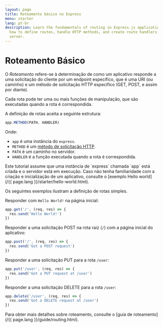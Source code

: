 ```yaml
---
layout: page
title: Roteamento básico no Express
menu: starter
lang: pt-br
description: Learn the fundamentals of routing in Express.js applications, including
  how to define routes, handle HTTP methods, and create route handlers for your web
  server.
---
```


# Roteamento Básico

O *Roteamento* refere-se à determinação de como um
aplicativo responde a uma solicitação do cliente por um endpoint
específico, que é uma URI (ou caminho) e um método de solicitação HTTP
específico (GET, POST, e assim por diante).

Cada rota pode ter uma ou mais funções de manipulação, que são
executadas quando a rota é correspondida.

A definição de rotas aceita a seguinte estrutura:
```js
app.METHOD(PATH, HANDLER)
```

Onde:

- `app` é uma instância do `express`.
- `METHOD` é um [método de solicitação HTTP](http://en.wikipedia.org/wiki/Hypertext_Transfer_Protocol).
- `PATH` é um caminho no servidor.
- `HANDLER` é a função executada quando a rota é correspondida.

<div class="doc-box doc-notice" markdown="1">
Este tutorial assume que uma instância de `express`
chamada `app` está criada e o servidor está em
execução. Caso não tenha familiaridade com a criação e inicialização
de um aplicativo, consulte o [exemplo Hello world](/{{ page.lang }}/starter/hello-world.html).
</div>

Os seguintes exemplos ilustram a definição de rotas simples.

Responder com `Hello World!` na página inicial:

```js
app.get('/', (req, res) => {
  res.send('Hello World!')
})
```

Responder a uma solicitação POST na rota raiz (`/`) com a página inicial do aplicativo:

```js
app.post('/', (req, res) => {
  res.send('Got a POST request')
})
```

Responder a uma solicitação PUT para a rota `/user`:

```js
app.put('/user', (req, res) => {
  res.send('Got a PUT request at /user')
})
```

Responder a uma solicitação DELETE para a rota `/user`:

```js
app.delete('/user', (req, res) => {
  res.send('Got a DELETE request at /user')
})
```

Para obter mais detalhes  sobre roteamento, consulte o [guia de roteamento](/{{ page.lang }}/guide/routing.html).
